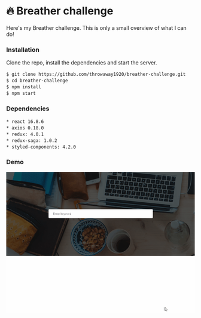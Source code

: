 # 🔥 Breather challenge

Here's my Breather challenge. This is only a small overview of what I can do!

### Installation

Clone the repo, install the dependencies and start the server.

```sh
$ git clone https://github.com/throwaway1920/breather-challenge.git
$ cd breather-challenge
$ npm install
$ npm start
```

### Dependencies

```sh
* react 16.8.6
* axios 0.18.0
* redux: 4.0.1
* redux-saga: 1.0.2
* styled-components: 4.2.0
```

### Demo

![](demo.gif)
